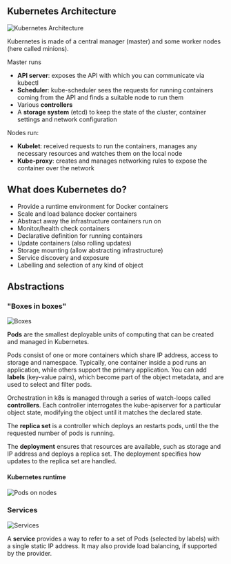 ## Kubernetes Architecture

![Kubernetes Architecture](./images/architecture.png "Kubernetes Architecture")


Kubernetes is made of a central manager (master) and some worker nodes (here called minions).

Master runs
* **API server**: exposes the API with which you can communicate via kubectl
* **Scheduler**: kube-scheduler sees the requests for running containers coming from the API and finds a suitable node to run them
* Various **controllers**
* A **storage system** (etcd) to keep the state of the cluster, container settings and network configuration

Nodes run:
* **Kubelet**: received requests to run the containers, manages any necessary resources and watches them on the local node
* **Kube-proxy**: creates and manages networking rules to expose the container over the network

## What does Kubernetes do?
* Provide a runtime environment for Docker containers
* Scale and load balance docker containers
* Abstract away the infrastructure containers run on
* Monitor/health check containers
* Declarative definition for running containers
* Update containers (also rolling updates)
* Storage mounting (allow abstracting infrastructure)
* Service discovery and exposure
* Labelling and selection of any kind of object


## Abstractions

### "Boxes in boxes"

![Boxes](./images/pods.jpeg "Boxes")

**Pods** are the smallest deployable units of computing that can be created and managed in Kubernetes.

Pods consist of one or more containers which share IP address, access to storage and namespace. Typically, one container inside a pod runs an application, while others support the primary application. You can add **labels** (key-value pairs), which become part of the object metadata, and are used to select and filter pods.

Orchestration in k8s is managed through a series of watch-loops called **controllers**. Each controller interrogates the kube-apiserver for a particular object state, modifying the object until it matches the declared state.

The **replica set** is a controller which deploys an restarts pods, until the the requested number of pods is running. 

The **deployment** ensures that resources are available, such as storage and IP address and deploys a replica set. The deployment specifies how updates to the replica set are handled. 

#### Kubernetes runtime
![Pods on nodes](./images/pods-on-nodes.jpeg "Runtime")


### Services

![Services](./images/services.jpeg "Services")

A **service** provides a way to refer to a set of Pods (selected by labels) with a single static IP address. It may also provide load balancing, if supported by the provider.

